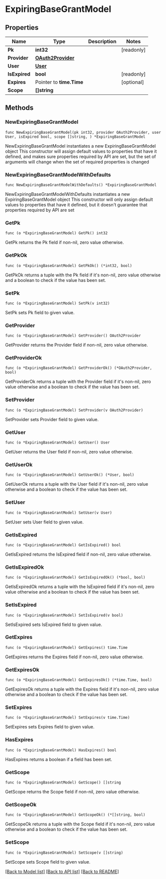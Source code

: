 # ExpiringBaseGrantModel

## Properties

Name | Type | Description | Notes
------------ | ------------- | ------------- | -------------
**Pk** | **int32** |  | [readonly] 
**Provider** | [**OAuth2Provider**](OAuth2Provider.md) |  | 
**User** | [**User**](User.md) |  | 
**IsExpired** | **bool** |  | [readonly] 
**Expires** | Pointer to **time.Time** |  | [optional] 
**Scope** | **[]string** |  | 

## Methods

### NewExpiringBaseGrantModel

`func NewExpiringBaseGrantModel(pk int32, provider OAuth2Provider, user User, isExpired bool, scope []string, ) *ExpiringBaseGrantModel`

NewExpiringBaseGrantModel instantiates a new ExpiringBaseGrantModel object
This constructor will assign default values to properties that have it defined,
and makes sure properties required by API are set, but the set of arguments
will change when the set of required properties is changed

### NewExpiringBaseGrantModelWithDefaults

`func NewExpiringBaseGrantModelWithDefaults() *ExpiringBaseGrantModel`

NewExpiringBaseGrantModelWithDefaults instantiates a new ExpiringBaseGrantModel object
This constructor will only assign default values to properties that have it defined,
but it doesn't guarantee that properties required by API are set

### GetPk

`func (o *ExpiringBaseGrantModel) GetPk() int32`

GetPk returns the Pk field if non-nil, zero value otherwise.

### GetPkOk

`func (o *ExpiringBaseGrantModel) GetPkOk() (*int32, bool)`

GetPkOk returns a tuple with the Pk field if it's non-nil, zero value otherwise
and a boolean to check if the value has been set.

### SetPk

`func (o *ExpiringBaseGrantModel) SetPk(v int32)`

SetPk sets Pk field to given value.


### GetProvider

`func (o *ExpiringBaseGrantModel) GetProvider() OAuth2Provider`

GetProvider returns the Provider field if non-nil, zero value otherwise.

### GetProviderOk

`func (o *ExpiringBaseGrantModel) GetProviderOk() (*OAuth2Provider, bool)`

GetProviderOk returns a tuple with the Provider field if it's non-nil, zero value otherwise
and a boolean to check if the value has been set.

### SetProvider

`func (o *ExpiringBaseGrantModel) SetProvider(v OAuth2Provider)`

SetProvider sets Provider field to given value.


### GetUser

`func (o *ExpiringBaseGrantModel) GetUser() User`

GetUser returns the User field if non-nil, zero value otherwise.

### GetUserOk

`func (o *ExpiringBaseGrantModel) GetUserOk() (*User, bool)`

GetUserOk returns a tuple with the User field if it's non-nil, zero value otherwise
and a boolean to check if the value has been set.

### SetUser

`func (o *ExpiringBaseGrantModel) SetUser(v User)`

SetUser sets User field to given value.


### GetIsExpired

`func (o *ExpiringBaseGrantModel) GetIsExpired() bool`

GetIsExpired returns the IsExpired field if non-nil, zero value otherwise.

### GetIsExpiredOk

`func (o *ExpiringBaseGrantModel) GetIsExpiredOk() (*bool, bool)`

GetIsExpiredOk returns a tuple with the IsExpired field if it's non-nil, zero value otherwise
and a boolean to check if the value has been set.

### SetIsExpired

`func (o *ExpiringBaseGrantModel) SetIsExpired(v bool)`

SetIsExpired sets IsExpired field to given value.


### GetExpires

`func (o *ExpiringBaseGrantModel) GetExpires() time.Time`

GetExpires returns the Expires field if non-nil, zero value otherwise.

### GetExpiresOk

`func (o *ExpiringBaseGrantModel) GetExpiresOk() (*time.Time, bool)`

GetExpiresOk returns a tuple with the Expires field if it's non-nil, zero value otherwise
and a boolean to check if the value has been set.

### SetExpires

`func (o *ExpiringBaseGrantModel) SetExpires(v time.Time)`

SetExpires sets Expires field to given value.

### HasExpires

`func (o *ExpiringBaseGrantModel) HasExpires() bool`

HasExpires returns a boolean if a field has been set.

### GetScope

`func (o *ExpiringBaseGrantModel) GetScope() []string`

GetScope returns the Scope field if non-nil, zero value otherwise.

### GetScopeOk

`func (o *ExpiringBaseGrantModel) GetScopeOk() (*[]string, bool)`

GetScopeOk returns a tuple with the Scope field if it's non-nil, zero value otherwise
and a boolean to check if the value has been set.

### SetScope

`func (o *ExpiringBaseGrantModel) SetScope(v []string)`

SetScope sets Scope field to given value.



[[Back to Model list]](../README.md#documentation-for-models) [[Back to API list]](../README.md#documentation-for-api-endpoints) [[Back to README]](../README.md)


